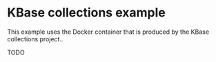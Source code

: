# KBase collections example

This example uses the Docker container that is produced by the KBase collections project..

TODO

